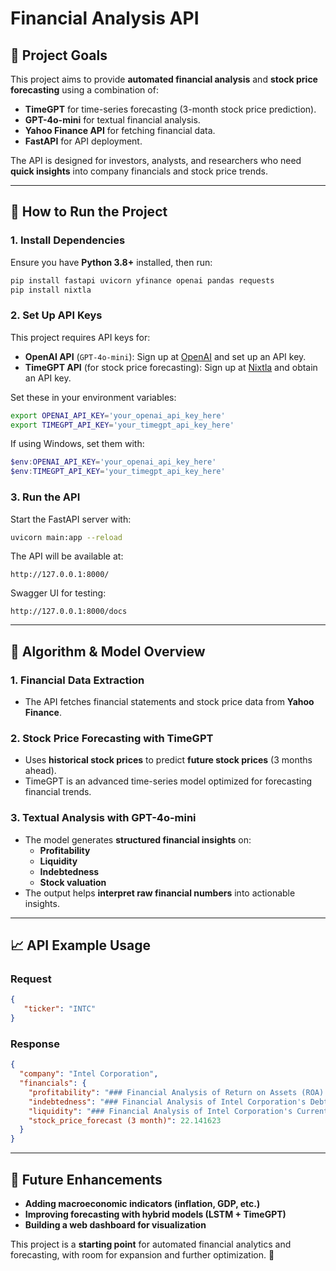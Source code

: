 # Financial Analysis API

## 📌 Project Goals
This project aims to provide **automated financial analysis** and **stock price forecasting** using a combination of:
- **TimeGPT** for time-series forecasting (3-month stock price prediction).
- **GPT-4o-mini** for textual financial analysis.
- **Yahoo Finance API** for fetching financial data.
- **FastAPI** for API deployment.

The API is designed for investors, analysts, and researchers who need **quick insights** into company financials and stock price trends.

---

## 🚀 How to Run the Project
### **1. Install Dependencies**
Ensure you have **Python 3.8+** installed, then run:
```bash
pip install fastapi uvicorn yfinance openai pandas requests
pip install nixtla
```

### **2. Set Up API Keys**
This project requires API keys for:
- **OpenAI API** (`GPT-4o-mini`): Sign up at [OpenAI](https://platform.openai.com/) and set up an API key.
- **TimeGPT API** (for stock price forecasting): Sign up at [Nixtla](https://nixtla.io/) and obtain an API key.

Set these in your environment variables:
```bash
export OPENAI_API_KEY='your_openai_api_key_here'
export TIMEGPT_API_KEY='your_timegpt_api_key_here'
```
If using Windows, set them with:
```powershell
$env:OPENAI_API_KEY='your_openai_api_key_here'
$env:TIMEGPT_API_KEY='your_timegpt_api_key_here'
```

### **3. Run the API**
Start the FastAPI server with:
```bash
uvicorn main:app --reload
```

The API will be available at:
```
http://127.0.0.1:8000/
```
Swagger UI for testing:
```
http://127.0.0.1:8000/docs
```

---

## 🧩 Algorithm & Model Overview
### **1. Financial Data Extraction**
- The API fetches financial statements and stock price data from **Yahoo Finance**.

### **2. Stock Price Forecasting with TimeGPT**
- Uses **historical stock prices** to predict **future stock prices** (3 months ahead).
- TimeGPT is an advanced time-series model optimized for forecasting financial trends.

### **3. Textual Analysis with GPT-4o-mini**
- The model generates **structured financial insights** on:
  - **Profitability**
  - **Liquidity**
  - **Indebtedness**
  - **Stock valuation**
- The output helps **interpret raw financial numbers** into actionable insights.

---

## 📈 API Example Usage
### **Request**
```json
{
   "ticker": "INTC"
}
```

### **Response**
```json
{
  "company": "Intel Corporation",
  "financials": {
    "profitability": "### Financial Analysis of Return on Assets (ROA) for Intel Corporation\n\n**ROA Value**: -9.55%\n\n#### Interpretation of the Value\nA Return on Assets (ROA) of -9.55% indicates that Intel Corporation is generating a loss relative to its total assets. This negative value suggests that the company is not efficiently utilizing its assets to generate profits, which is a concerning sign for investors and stakeholders.\n\n#### Trend Analysis\nThe recent trend for Intel's ROA has been **decreasing**. A sustained decline in ROA can signal operational inefficiencies, increased costs, or challenges in revenue generation, which may stem from competitive pressures or market changes. This trend is particularly troubling as it suggests that the company's ability to leverage its assets effectively is worsening over time.\n\n#### Industry Comparison\nWhen compared to the semiconductor industry average, which typically ranges from 10% to 20% for established companies, Intel's ROA of -9.55% is significantly below par",
    "indebtedness": "### Financial Analysis of Intel Corporation's Debt to Equity Ratio\n\n**Debt to Equity Ratio:** 0.50\n\n#### Interpretation of the Value\nA Debt to Equity (D/E) ratio of 0.50 indicates that Intel Corporation has $0.50 of debt for every dollar of equity. This is generally considered a moderate level of leverage, suggesting that the company is using a balanced approach to financing its operations through both debt and equity.\n\n#### Assessment of the Value\n- **Good or Bad?**: A D/E ratio of 0.50 is typically seen as favorable. It implies that Intel is not overly reliant on debt, which can reduce financial risk, especially in a volatile market. A lower ratio can also indicate better financial health and stability.\n\n#### Recent Trend\n- **Trend Analysis**: Intel's D/E ratio has been relatively stable in recent years, suggesting that the company has maintained a consistent approach to its capital structure. There have been no significant spikes or drops, indicating",
    "liquidity": "### Financial Analysis of Intel Corporation's Current Ratio\n\n**Current Ratio Value:** 1.33 (rounded from 1.3268659227275277)\n\n#### Interpretation of Current Ratio\nThe current ratio is a liquidity metric that measures a company's ability to cover its short-term liabilities with its short-term assets. A current ratio above 1 indicates that the company has more current assets than current liabilities, suggesting a good short-term financial health.\n\n#### Assessment of the Value\n- **Good or Bad:** A current ratio of 1.33 is generally considered acceptable. It indicates that Intel has sufficient short-term assets to meet its short-term obligations, which is a positive sign for investors and creditors. However, it is not excessively high, which could indicate inefficiency in asset utilization.\n\n#### Recent Trend\n- **Trend Analysis:** If recent financial reports show that Intel's current ratio has been increasing over the past few quarters, this would suggest improving liquidity and financial stability. Conversely, if the trend has been",
    "stock_price_forecast (3 month)": 22.141623
  }
}
```

---

## 🔮 Future Enhancements
- **Adding macroeconomic indicators (inflation, GDP, etc.)**
- **Improving forecasting with hybrid models (LSTM + TimeGPT)**
- **Building a web dashboard for visualization**

This project is a **starting point** for automated financial analytics and forecasting, with room for expansion and further optimization. 🚀
